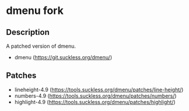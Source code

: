 # dmenu fork

## Description
A patched version of dmenu.
* dmenu (https://git.suckless.org/dmenu/)

## Patches

* lineheight-4.9 (https://tools.suckless.org/dmenu/patches/line-height/)
* numbers-4.9 (https://tools.suckless.org/dmenu/patches/numbers/)
* highlight-4.9 (https://tools.suckless.org/dmenu/patches/highlight/)

